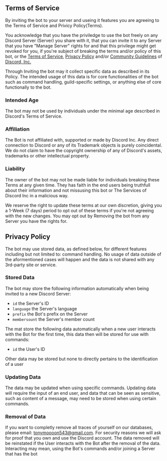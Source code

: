 ## Terms of Service
By inviting the bot to your server and useing it features you are agreeing to the Terms of Service and Privicy Policy(Terms).

You acknowledge that you have the priviledge to use the bot freely on any Discord Server (Server) you share with it, that you can invite it to any Server that you have "Manage Server" rights for and that this privilege might get revoked for you, if you're subject of breaking the terms and/or policy of this bot, or the [Terms of Service](https://discord.com/terms), [Privacy Policy](https://discord.com/privacy) and/or [Community Guidelines](https://discord.com/guidelines) of [Discord, Inc.](https://discord.com/)

Through Inviting the bot may it collect specific data as described in its Policy.
The intended usage of this data is for core functionalities of the bot such as command handling, guild-specific settings, or anything else of core functionally to the bot.

### Intended Age
The bot may not be used by individuals under the minimal age described in Discord's Terms of Service.

### Affiliation
The Bot is not affiliated with, supported or made by Discord Inc.
Any direct connection to Discord or any of its Trademark objects is purely coincidental. We do not claim to have the copyright ownership of any of Discord's assets, trademarks or other intellectual property.

### Liability
The owner of the bot may not be made liable for individuals breaking these Terms at any given time.
They has faith in the end users being truthfull about their information and not missusing this bot or The Services of Discord Inc in a malicious way.

We reserve the right to update these terms at our own discretion, giving you a 1-Week (7 days) period to opt out of these terms if you're not agreeing with the new changes.
You may opt out by Removing the bot from any Server you have the rights for.

## Privacy Policy
The bot may use stored data, as defined below, for different features including but not limited to: command handling.
No usage of data outside of the aformentioned cases will happen and the data is not shared with any 3rd-party site or service.

### Stored Data
The bot may store the following information automatically when being invited to a new Discord Server:
- `id` the Server's ID 
- `language` the Server's language
- `prefix` the Bot's prefix on the Server
- `membersount` the Server's member count

The mat store the following data automatically when a new user interacts with the Bot for the first time, this data then will be stored for use with commands:
- `id` the User's ID

Other data may be stored but none to directly pertains to the identification of a user

### Updating Data
The data may be updated when using specific commands.
Updating data will require the input of an end user, and data that can be seen as sensitive, such as content of a message, may need to be stored when using certain commands.

### Removal of Data
If you want to completly remove all traces of yourself on our databases, please email: tonymoooon543@gmail.com. For security reasons we will ask for proof that you own and use the Discord account. 
The data removed will be reinstated if the User interacts with the Bot after the removal of the data. Interacting may mean, using the Bot's commands and/or joining a Server that has the bot
